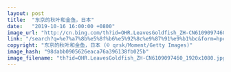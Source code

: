 ```yaml
---
layout: post
title:  "东京的秋叶和金鱼，日本"
date:   "2019-10-16 16:00:00 +0800"
image_url: "http://cn.bing.com/th?id=OHR.LeavesGoldfish_ZH-CN6109097460_1920x1080.jpg&rf=LaDigue_1920x1080.jpg&pid=hp"
link: "/search?q=%e7%a7%8b%e5%8f%b6%e5%92%8c%e9%87%91%e9%b1%bc&form=hpcapt&mkt=zh-cn"
copyright: "东京的秋叶和金鱼，日本 (© qrsk/Moment/Getty Images)"
image_hash: "98dabb0905626eaca76a396138fb025b"
image_filename: "th?id=OHR.LeavesGoldfish_ZH-CN6109097460_1920x1080.jpg&rf=LaDigue_1920x1080.jpg&pid=hp"
---
```

